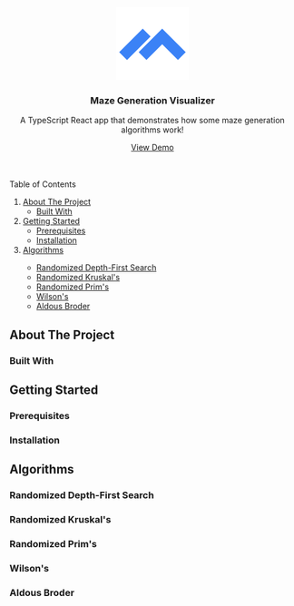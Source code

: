 <!-- PROJECT LOGO -->
<div align="center">
  <img src="/src/assets/maze.svg" alt="Logo"/>

  <h3 align="center">Maze Generation Visualizer</h3>

  <p align="center">
    <p align="center">A TypeScript React app that demonstrates how some maze generation algorithms work!</p>
    <a href="https://hoangple-maze.netlify.app" target="_blank">View Demo</a>
  </p>
</div>
<br/>
<br/>

<!-- TABLE OF CONTENTS -->
<summary>Table of Contents</summary>
<ol>
  <li>
    <a href="#about-the-project">About The Project</a>
      <ul>
        <li><a href="#built-with">Built With</a></li>
      </ul>
  </li>
  <li>
    <a href="#getting-started">Getting Started</a>
      <ul>
        <li><a href="#prerequisites">Prerequisites</a></li>
        <li><a href="#installation">Installation</a></li>
      </ul>
  </li>
  <li><a href="#algorithms">Algorithms</a></li>
      <ul>
        <li><a href="#randomized-depth-first-search">Randomized Depth-First Search</a></li>
        <li><a href="#randomized-kruskal's">Randomized Kruskal's</a></li>
        <li><a href="#randomized-prim's">Randomized Prim's</a></li>
        <li><a href="#wilson's">Wilson's</a></li>
        <li><a href="#aldous-broder">Aldous Broder</a></li>
      </ul>
</ol>

<!-- ABOUT THE PROJECT -->
## About The Project

### Built With

<!-- GETTING STARTED -->
## Getting Started

### Prerequisites

### Installation

<!-- ALGORITHMS -->
## Algorithms

### Randomized Depth-First Search

### Randomized Kruskal's

### Randomized Prim's

### Wilson's

### Aldous Broder



<!-- MARKDOWN LINKS & IMAGES -->
